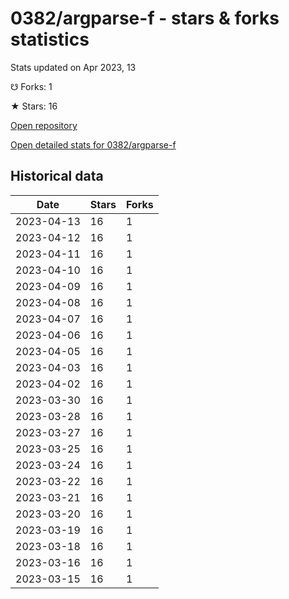 # 0382/argparse-f - stars & forks statistics

Stats updated on Apr 2023, 13

☋ Forks: 1

★ Stars: 16

[Open repository](https://github.com/0382/argparse-f)

[Open detailed stats for 0382/argparse-f](https://reviewgithub.com/rep/0382/argparse-f)

## Historical data
| Date | Stars | Forks |
|------|-------|-------|
| 2023-04-13 | 16 | 1 | 
| 2023-04-12 | 16 | 1 | 
| 2023-04-11 | 16 | 1 | 
| 2023-04-10 | 16 | 1 | 
| 2023-04-09 | 16 | 1 | 
| 2023-04-08 | 16 | 1 | 
| 2023-04-07 | 16 | 1 | 
| 2023-04-06 | 16 | 1 | 
| 2023-04-05 | 16 | 1 | 
| 2023-04-03 | 16 | 1 | 
| 2023-04-02 | 16 | 1 | 
| 2023-03-30 | 16 | 1 | 
| 2023-03-28 | 16 | 1 | 
| 2023-03-27 | 16 | 1 | 
| 2023-03-25 | 16 | 1 | 
| 2023-03-24 | 16 | 1 | 
| 2023-03-22 | 16 | 1 | 
| 2023-03-21 | 16 | 1 | 
| 2023-03-20 | 16 | 1 | 
| 2023-03-19 | 16 | 1 | 
| 2023-03-18 | 16 | 1 | 
| 2023-03-16 | 16 | 1 | 
| 2023-03-15 | 16 | 1 | 

